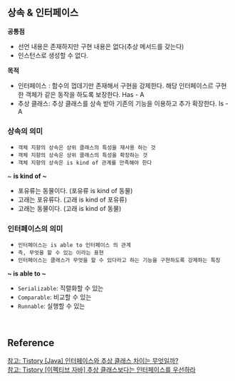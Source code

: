 ## 상속 & 인터페이스


**공통점**

- 선언 내용은 존재하지만 구현 내용은 없다(추상 메서드를 갖는다)
- 인스턴스로 생성할 수 없다.

**목적**

- 인터페이스 : 함수의 껍데기만 존재해서 구현을 강제한다. 해당 인터페이스르 구현한 객체가 같은 동작을 하도록 보장한다. Has - A
- 추상 클래스: 추상 클래스를 상속 받아 기존의 기능을 이용하고 추가 확장한다. Is - A

### 상속의 의미

- `객체 지향의 상속은 상위 클래스의 특성을 재사용 하는 것`
- `객체 지향의 상속은 상위 클래스의 특성을 확장하는 것`
- `객체 지향의 상속은 is kind of 관계를 만족해야 한다`

~ **is kind of ~**

- 포유류는 동물이다. (포유류 is kind of 동물)
- 고래는 포유류다. (고래 is kind of 포유류)
- 고래는 동물이다. (고래 is kind of 동물)

### **인터페이스의 의미**

- `인터페이스는 is able to 인터페이스 의 관계`
- `즉, 무엇을 할 수 있는 이라는 표현`
- `인터페이스는 클래스가 무엇을 할 수 있다라고 하는 기능을 구현하도록 강제하는 특징`

**~ is able to ~**

- `Serializable`: 직렬화할 수 있는
- `Comparable`: 비교할 수 있는
- `Runnable`: 실행할 수 있는

<br/>

## Reference
[참고: Tistory [Java] 인터페이스와 추상 클래스 차이는 무엇일까?](https://devlog-wjdrbs96.tistory.com/370)    
[참고: Tistory [이펙티브 자바] 추상 클래스보다는 인터페이스를 우선하라](https://jgrammer.tistory.com/entry/%EC%9D%B4%ED%8E%99%ED%8B%B0%EB%B8%8C-%EC%9E%90%EB%B0%94-%EC%B6%94%EC%83%81-%ED%81%B4%EB%9E%98%EC%8A%A4%EB%B3%B4%EB%8B%A4%EB%8A%94-%EC%9D%B8%ED%84%B0%ED%8E%98%EC%9D%B4%EC%8A%A4%EB%A5%BC-%EC%9A%B0%EC%84%A0%ED%95%98%EB%9D%BC)